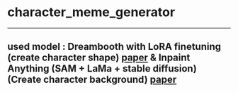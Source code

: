 # character_meme_generator

---
used model : 
Dreambooth with LoRA finetuning (create character shape) [paper](https://arxiv.org/abs/2208.12242) & Inpaint Anything (SAM + LaMa + stable diffusion) (Create character background) [paper](https://arxiv.org/abs/2304.06790)
---
